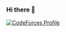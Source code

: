 ### Hi there 👋
[![CodeForces Profile](https://cf.leed.at?id={ChurriesJubilee})](https://codeforces.com/profile/{ChurriesJubilee})

<!--
**wnguscjf01/wnguscjf01** is a ✨ _special_ ✨ repository because its `README.md` (this file) appears on your GitHub profile.

Here are some ideas to get you started:

- 🔭 I’m currently working on ...
- 🌱 I’m currently learning ...
- 👯 I’m looking to collaborate on ...
- 🤔 I’m looking for help with ...
- 💬 Ask me about ...
- 📫 How to reach me: ...
- 😄 Pronouns: ...
- ⚡ Fun fact: ...
-->
